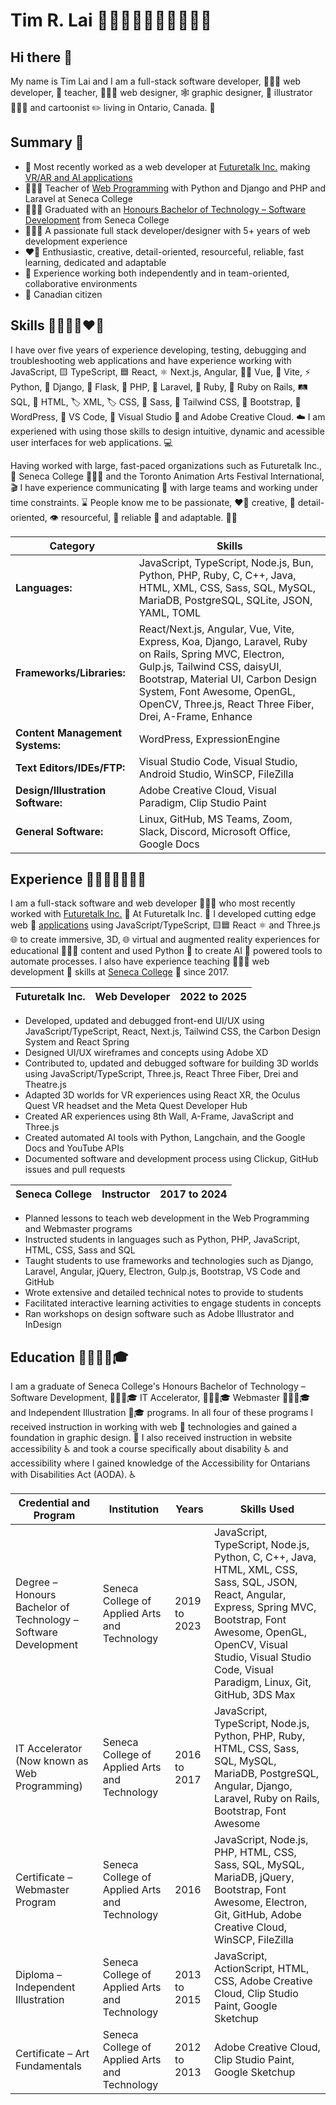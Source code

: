 # Tim R. Lai 👨🏻‍💻👨🏻‍🏫🤓🦇🐬🩵

## Hi there 👋

My name is Tim Lai and I am a full-stack software developer, 👨🏻‍💻 web developer, 🛜 teacher, 👨🏻‍🏫 web designer, 🕸️ graphic designer, 🎨 illustrator 👨🏻‍🎨 and cartoonist ✏️ living in Ontario, Canada. 🍁

## Summary 📝
- 🤖 Most recently worked as a web developer at [Futuretalk Inc.](https://www.futuretalk.ca/) making [VR/AR and AI applications](https://learnwithtrek.com/)
- 👨🏻‍🏫 Teacher of [Web Programming](https://www.senecapolytechnic.ca/ce/creative/graphics-web-design/web-programming-development.html) with Python and Django and PHP and Laravel at Seneca College
- 👨🏻‍🎓 Graduated with an [Honours Bachelor of Technology – Software Development](https://www.senecapolytechnic.ca/programs/fulltime/BSD.html) from Seneca College
- 👨🏻‍💻 A passionate full stack developer/designer with 5+ years of web development experience
- ❤️‍🔥 Enthusiastic, creative, detail-oriented, resourceful, reliable, fast learning, dedicated and adaptable
- 🤝 Experience working both independently and in team-oriented, collaborative environments
- 🍁 Canadian citizen

## Skills 👨🏻‍💻🎨❤️‍🔥

I have over five years of experience developing, testing, debugging and troubleshooting web applications and have experience working with JavaScript, 🟨 TypeScript, 🟦 React, ⚛️ Next.js, Angular, 🦸🏻 Vue, 💚 Vite, ⚡ Python, 🐍 Django, 🎸 Flask, 🍼 PHP, 🐘 Laravel, 🧱 Ruby, 💎 Ruby on Rails, 🛤️ SQL, 🐬 HTML, 🏷️ XML, 🏷️ CSS, 🔶 Sass, 🩷 Tailwind CSS, 🍃 Bootstrap, 🥾 WordPress, 📝 VS Code, 💙 Visual Studio 💜 and Adobe Creative Cloud. ☁️ I am experiened with using those skills to design intuitive, dynamic and acessible user interfaces for web applications. 💻

Having worked with large, fast-paced organizations such as Futuretalk Inc., 🤖 Seneca College 👨🏻‍🏫 and the Toronto Animation Arts Festival International, 🎬 I have experience communicating 💬 with large teams and working under time constraints. ⌛ People know me to be passionate, ❤️‍🔥 creative, 🎨 detail-oriented, 👁️ resourceful, 🔗 reliable 💯 and adaptable. 💪🏻

| **Category**                      | **Skills**                                                                                                                                                                                                                                                             |
|-----------------------------------|------------------------------------------------------------------------------------------------------------------------------------------------------------------------------------------------------------------------------------------------------------------------|
| **Languages:**                    | JavaScript, TypeScript, Node.js, Bun, Python, PHP, Ruby, C, C++, Java, HTML, XML, CSS, Sass, SQL, MySQL, MariaDB, PostgreSQL, SQLite, JSON, YAML, TOML                                                                                                                 |
| **Frameworks/Libraries:**         | React/Next.js, Angular, Vue, Vite, Express, Koa, Django, Laravel, Ruby on Rails, Spring MVC, Electron, Gulp.js, Tailwind CSS, daisyUI, Bootstrap, Material UI, Carbon Design System, Font Awesome, OpenGL, OpenCV, Three.js, React Three Fiber, Drei, A-Frame, Enhance |
| **Content Management Systems:**   | WordPress, ExpressionEngine                                                                                                                                                                                                                                            |
| **Text Editors/IDEs/FTP:**        | Visual Studio Code, Visual Studio, Android Studio, WinSCP, FileZilla                                                                                                                                                                                                   |
| **Design/Illustration Software:** | Adobe Creative Cloud, Visual Paradigm, Clip Studio Paint                                                                                                                                                                                                               |
| **General Software:**             | Linux, GitHub, MS Teams, Zoom, Slack, Discord, Microsoft Office, Google Docs                                                                                                                                                                                           |

## Experience 👨🏻‍💻🤖👨🏻‍🏫
I am a full-stack software and web developer 👨🏻‍💻 who most recently worked with [Futuretalk Inc.](https://www.futuretalk.ca/) 🤖 At Futuretalk Inc. 🤖 I developed cutting edge web 🛜 [applications](https://learnwithtrek.com/) using JavaScript/TypeScript, 🟨🟦 React ⚛️ and Three.js 🌐 to create
immersive, 3D, 🌐 virtual and augmented reality experiences for educational 👨🏻‍🏫 content and used Python 🐍 to create AI 🤖 powered tools to automate processes. I also have experience teaching 👨🏻‍🏫 web development 🛜 skills at [Seneca College](https://www.senecapolytechnic.ca/ce/creative/graphics-web-design/web-programming-development.html) 🏫 since 2017.

| **Futuretalk Inc.** | **Web Developer** | **2022 to 2025** |
|---------------------|-------------------|------------------|
- Developed, updated and debugged front-end UI/UX using JavaScript/TypeScript, React, Next.js, Tailwind CSS, the Carbon Design System and React Spring
- Designed UI/UX wireframes and concepts using Adobe XD
- Contributed to, updated and debugged software for building 3D worlds using JavaScript/TypeScript, Three.js, React Three Fiber, Drei and Theatre.js
- Adapted 3D worlds for VR experiences using React XR, the Oculus Quest VR headset and the Meta Quest Developer Hub
- Created AR experiences using 8th Wall, A-Frame, JavaScript and Three.js
- Created automated AI tools with Python, Langchain, and the Google Docs and YouTube APIs
- Documented software and development process using Clickup, GitHub issues and pull requests

| **Seneca College** | **Instructor** | **2017 to 2024** |
|--------------------|----------------|------------------|
- Planned lessons to teach web development in the Web Programming and Webmaster programs
- Instructed students in languages such as Python, PHP, JavaScript, HTML, CSS, Sass and SQL
- Taught students to use frameworks and technologies such as Django, Laravel, Angular, jQuery, Electron, Gulp.js, Bootstrap, VS Code and GitHub
- Wrote extensive and detailed technical notes to provide to students
- Facilitated interactive learning activities to engage students in concepts
- Ran workshops on design software such as Adobe Illustrator and InDesign

## Education 🏫👨🏻‍🎓🎓
I am a graduate of Seneca College's Honours Bachelor of Technology – Software Development, 👨🏻‍💻🎓 IT Accelerator, 👨🏻‍💻🎓 Webmaster 👨🏻‍💻🎓 and Independent Illustration 🎨🎓 programs. In all four of these programs I received instruction in working with web 🛜 technologies and gained a foundation in graphic design. 🎨 I also received instruction in website accessibility ♿ and took a course specifically about disability ♿ and accessibility where I gained knowledge of the Accessibility for Ontarians with Disabilities Act (AODA). ♿

| **Credential and Program**                                     | **Institution**                               | **Years**    | **Skills Used**                                                                                                                                                                                                                                       |
|----------------------------------------------------------------|-----------------------------------------------|--------------|-------------------------------------------------------------------------------------------------------------------------------------------------------------------------------------------------------------------------------------------------------|
| Degree – Honours Bachelor of Technology – Software Development | Seneca College of Applied Arts and Technology | 2019 to 2023 | JavaScript, TypeScript, Node.js, Python, C, C++, Java, HTML, XML, CSS, Sass, SQL, JSON, React, Angular, Express, Spring MVC, Bootstrap, Font Awesome, OpenGL, OpenCV, Visual Studio, Visual Studio Code, Visual Paradigm, Linux, Git, GitHub, 3DS Max |
| IT Accelerator (Now known as Web Programming)                  | Seneca College of Applied Arts and Technology | 2016 to 2017 | JavaScript, TypeScript, Node.js, Python, PHP, Ruby, HTML, CSS, Sass, SQL, MySQL, MariaDB, PostgreSQL, Angular, Django, Laravel, Ruby on Rails, Bootstrap, Font Awesome                                                           |
| Certificate – Webmaster Program                                | Seneca College of Applied Arts and Technology | 2016         | JavaScript, Node.js, PHP, HTML, CSS, Sass, SQL, MySQL, MariaDB, jQuery, Bootstrap, Font Awesome, Electron, Git, GitHub, Adobe Creative Cloud, WinSCP, FileZilla                                                                           |
| Diploma – Independent Illustration                             | Seneca College of Applied Arts and Technology | 2013 to 2015 | JavaScript, ActionScript, HTML, CSS, Adobe Creative Cloud, Clip Studio Paint, Google Sketchup                                                                                                                                                         |
| Certificate – Art Fundamentals                                 | Seneca College of Applied Arts and Technology | 2012 to 2013 | Adobe Creative Cloud, Clip Studio Paint, Google Sketchup                                                                                                                                                                                              |
<!--
**timrlai/timrlai** is a ✨ _special_ ✨ repository because its `README.md` (this file) appears on your GitHub profile.

Here are some ideas to get you started:

- 🔭 I’m currently working on ...
- 🌱 I’m currently learning ...
- 👯 I’m looking to collaborate on ...
- 🤔 I’m looking for help with ...
- 💬 Ask me about ...
- 📫 How to reach me: ...
- 😄 Pronouns: ...
- ⚡ Fun fact: ...
-->
